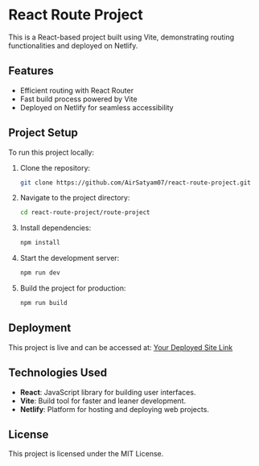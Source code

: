 # React Route Project

This is a React-based project built using Vite, demonstrating routing functionalities and deployed on Netlify.

## Features
- Efficient routing with React Router
- Fast build process powered by Vite
- Deployed on Netlify for seamless accessibility

## Project Setup

To run this project locally:

1. Clone the repository:
   ```bash
   git clone https://github.com/AirSatyam07/react-route-project.git
   ```

2. Navigate to the project directory:
   ```bash
   cd react-route-project/route-project
   ```

3. Install dependencies:
   ```bash
   npm install
   ```

4. Start the development server:
   ```bash
   npm run dev
   ```

5. Build the project for production:
   ```bash
   npm run build
   ```

## Deployment
This project is live and can be accessed at:
[Your Deployed Site Link](https://route-app-airsatyam07.netlify.app/)

## Technologies Used
- **React**: JavaScript library for building user interfaces.
- **Vite**: Build tool for faster and leaner development.
- **Netlify**: Platform for hosting and deploying web projects.

## License
This project is licensed under the MIT License.

